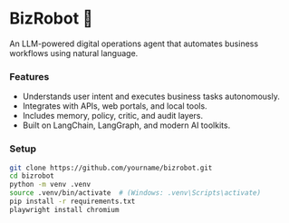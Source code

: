 # BizRobot 🧠  
An LLM-powered digital operations agent that automates business workflows using natural language.

### Features
- Understands user intent and executes business tasks autonomously.
- Integrates with APIs, web portals, and local tools.
- Includes memory, policy, critic, and audit layers.
- Built on LangChain, LangGraph, and modern AI toolkits.

### Setup
```bash
git clone https://github.com/yourname/bizrobot.git
cd bizrobot
python -m venv .venv
source .venv/bin/activate  # (Windows: .venv\Scripts\activate)
pip install -r requirements.txt
playwright install chromium
